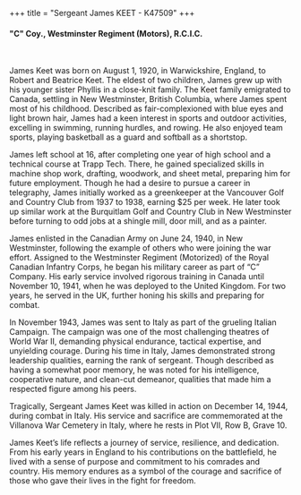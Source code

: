 +++
title = "Sergeant James KEET - K47509"
+++

#### "C" Coy., Westminster Regiment (Motors), R.C.I.C.
<br>


James Keet was born on August 1, 1920, in Warwickshire, England, to Robert and Beatrice Keet. The eldest of two children, James grew up with his younger sister Phyllis in a close-knit family. The Keet family emigrated to Canada, settling in New Westminster, British Columbia, where James spent most of his childhood. 
Described as fair-complexioned with blue eyes and light brown hair, James had a keen interest in sports and outdoor activities, excelling in swimming, running hurdles, and rowing. He also enjoyed team sports, playing basketball as a guard and softball as a shortstop.

James left school at 16, after completing one year of high school and a technical course at Trapp Tech. There, he gained specialized skills in machine shop work, drafting, woodwork, and sheet metal, preparing him for future employment. Though he had a desire to pursue a career in telegraphy, James initially worked as a greenkeeper at the Vancouver Golf and Country Club from 1937 to 1938, earning $25 per week. He later took up similar work at the Burquitlam Golf and Country Club in New Westminster before turning to odd jobs at a shingle mill, door mill, and as a painter.

James enlisted in the Canadian Army on June 24, 1940, in New Westminster, following the example of others who were joining the war effort. Assigned to the Westminster Regiment (Motorized) of the Royal Canadian Infantry Corps, he began his military career as part of “C” Company. His early service involved rigorous training in Canada until November 10, 1941, when he was deployed to the United Kingdom. For two years, he served in the UK, further honing his skills and preparing for combat.

In November 1943, James was sent to Italy as part of the grueling Italian Campaign. The campaign was one of the most challenging theatres of World War II, demanding physical endurance, tactical expertise, and unyielding courage. During his time in Italy, James demonstrated strong leadership qualities, earning the rank of sergeant. Though described as having a somewhat poor memory, he was noted for his intelligence, cooperative nature, and clean-cut demeanor, qualities that made him a respected figure among his peers.

Tragically, Sergeant James Keet was killed in action on December 14, 1944, during combat in Italy. His service and sacrifice are commemorated at the Villanova War Cemetery in Italy, where he rests in Plot VII, Row B, Grave 10.

James Keet’s life reflects a journey of service, resilience, and dedication. From his early years in England to his contributions on the battlefield, he lived with a sense of purpose and commitment to his comrades and country. 
His memory endures as a symbol of the courage and sacrifice of those who gave their lives in the fight for freedom.
